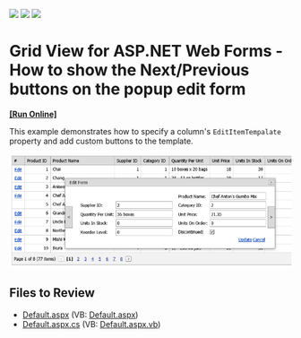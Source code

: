 <!-- default badges list -->
![](https://img.shields.io/endpoint?url=https://codecentral.devexpress.com/api/v1/VersionRange/128535660/15.1.8%2B)
[![](https://img.shields.io/badge/Open_in_DevExpress_Support_Center-FF7200?style=flat-square&logo=DevExpress&logoColor=white)](https://supportcenter.devexpress.com/ticket/details/T320598)
[![](https://img.shields.io/badge/📖_How_to_use_DevExpress_Examples-e9f6fc?style=flat-square)](https://docs.devexpress.com/GeneralInformation/403183)
<!-- default badges end -->
# Grid View for ASP.NET Web Forms - How to show the Next/Previous buttons on the popup edit form
<!-- run online -->
**[[Run Online]](https://codecentral.devexpress.com/128535660/)**
<!-- run online end -->

This example demonstrates how to specify a column's `EditItemTempalate` property and add custom buttons to the template.

![Popup edit form with custom buttons](media/c2f22eb5-9a6e-11e5-80bf-00155d62480c.png)

## Files to Review

* [Default.aspx](./CS/Default.aspx) (VB: [Default.aspx](./VB/Default.aspx))
* [Default.aspx.cs](./CS/Default.aspx.cs) (VB: [Default.aspx.vb](./VB/Default.aspx.vb))
